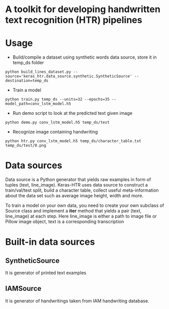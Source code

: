 # A toolkit for developing handwritten text recognition (HTR) pipelines

# Usage

- Build/compile a dataset using synthetic words data source, store it in temp_ds folder
```
python build_lines_dataset.py --source='keras_htr.data_source.synthetic.SyntheticSource' --destination=temp_ds
```
- Train a model
```
python train.py temp_ds --units=32 --epochs=35 --model_path=conv_lstm_model.h5
```
- Run demo script to look at the predicted text given image 
```
python demo.py conv_lstm_model.h5 temp_ds/test
```
- Recognize image containing handwriting
```
python htr.py conv_lstm_model.h5 temp_ds/character_table.txt temp_ds/test/0.png
```

# Data sources

Data source is a Python generator that yields raw examples in form of tuples (text, line_image).
Keras-HTR uses data source to construct a train/val/test split, build a character table,
collect useful meta-information about the data set such as average image height, width and more.

To train a model on your own data, you need to create your own subclass of Source class and implement a
__iter__ method that yields a pair (text, line_image) at each step. Here line_image is either
 a path to image file or Pillow image object, text is a corresponding transcription

# Built-in data sources

## SyntheticSource

It is generator of printed text examples

## IAMSource
It is generator of handwritings taken from IAM handwriting database.
